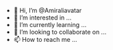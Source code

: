 - 👋 Hi, I’m @Amiraliavatar
- 👀 I’m interested in ...
- 🌱 I’m currently learning ...
- 💞️ I’m looking to collaborate on ...
- 📫 How to reach me ...

<!---
Amiraliavatar/Amiraliavatar is a ✨ special ✨ repository because its `README.md` (this file) appears on your GitHub profile.
You can click the Preview link to take a look at your changes.
--->
